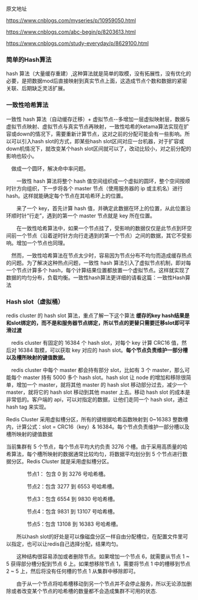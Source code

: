 原文地址

https://www.cnblogs.com/myseries/p/10959050.html

https://www.cnblogs.com/abc-begin/p/8203613.html

https://www.cnblogs.com/study-everyday/p/8629100.html

### 简单的Hash算法

hash 算法（大量缓存重建）,这种算法就是简单的取模，没有拓展性，没有优化的必要，是把数据mod后直接映射到真实节点上面，这造成节点个数和数据的紧密关联、后期缺乏灵活扩展。

### 一致性哈希算法

一致性 hash 算法（自动缓存迁移）+ 虚拟节点--多增加一层虚拟映射层，数据与虚拟节点映射、虚拟节点与真实节点再映射，一致性哈希的ketama算法实现在扩容或down的情况下，需要重新计算节点，这对之前的分配可能会有一些影响。所以可以引入hash slot的方式，即某些hash slot区间对应一台机器，对于扩容或down机情况下，就改变某个hash slot区间就可以了，改动比较小，对之前分配的影响也较小。

　做成一个圆环，解决命中率问题。　

　　一致性 hash 算法将整个 hash 值空间组织成一个虚拟的圆环，整个空间按顺时针方向组织，下一步将各个 master 节点（使用服务器的 ip 或主机名）进行 hash。这样就能确定每个节点在其哈希环上的位置。

　　来了一个 key，首先计算 hash 值，并确定此数据在环上的位置，从此位置沿环顺时针“行走”，遇到的第一个 master 节点就是 key 所在位置。

　　在一致性哈希算法中，如果一个节点挂了，受影响的数据仅仅是此节点到环空间前一个节点（沿着逆时针方向行走遇到的第一个节点）之间的数据，其它不受影响。增加一个节点也同理。

　然而，一致性哈希算法在节点太少时，容易因为节点分布不均匀而造成缓存热点的问题。为了解决这种热点问题，一致性 hash 算法引入了虚拟节点机制，即对每一个节点计算多个 hash，每个计算结果位置都放置一个虚拟节点。这样就实现了数据的均匀分布，负载均衡。一致性hash算法更详细的请看这篇：一致性Hash算法

### Hash slot（虚拟桶）

redis cluster 的 hash slot 算法，重点了解一下这个算法
**缓存的key hash结果是和slot绑定的，而不是和服务器节点绑定，所以节点的更替只需要迁移slot即可平滑过渡**

　redis cluster 有固定的 16384 个 hash slot，对每个 key 计算 CRC16 值，然后对 16384 取模，可以获取 key 对应的 hash slot。**每个节点负责维护一部分槽以及槽所映射的键值数据。**

　redis cluster 中每个 master 都会持有部分 slot，比如有 3 个 master，那么可能每个 master 持有 5000 多个 hash slot。hash slot 让 node 的增加和移除很简单，增加一个 master，就将其他 master 的 hash slot 移动部分过去，减少一个 master，就将它的 hash slot 移动到其他 master 上去。移动 hash slot 的成本是非常低的。客户端的 api，可以对指定的数据，让他们走同一个 hash slot，通过 hash tag 来实现。

Redis Cluster 采用虚拟槽分区，所有的键根据哈希函数映射到 0~16383 整数槽内，计算公式：slot = CRC16（key）& 16384。每个节点负责维护一部分槽以及槽所映射的键值数据

当前集群有 5 个节点，每个节点平均大约负责 3276 个槽。由于采用高质量的哈希算法，每个槽所映射的数据通常比较均匀，将数据平均划分到 5 个节点进行数据分区。Redis Cluster 就是采用虚拟槽分区。

　　　　节点1： 包含 0 到 3276 号哈希槽。

　　　　节点2：包含 3277 到 6553 号哈希槽。

　　　　节点3：包含 6554 到 9830 号哈希槽。

　　　　节点4：包含 9831 到 13107 号哈希槽。

　　　　节点5：包含 13108 到 16383 号哈希槽。

　　所以hash slot的好处是可以像磁盘分区一样自由分配槽位，在配置文件里可以指定，也可以让redis自己选择分配，结果均匀。

　　这种结构很容易添加或者删除节点。如果增加一个节点 6，就需要从节点 1 ~ 5 获得部分槽分配到节点 6 上。如果想移除节点 1，需要将节点 1 中的槽移到节点 2 ~ 5 上，然后将没有任何槽的节点 1 从集群中移除即可。

　　由于从一个节点将哈希槽移动到另一个节点并不会停止服务，所以无论添加删除或者改变某个节点的哈希槽的数量都不会造成集群不可用的状态.
